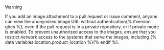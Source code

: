 > [!WARNING]
> If you add an image attachment to a pull request or issue comment, anyone can view the anonymized image URL without authentication{% ifversion ghes %}, even if the pull request is in a private repository, or if private mode is enabled. To prevent unauthorized access to the images, ensure that you restrict network access to the systems that serve the images, including {% data variables.location.product_location %}{% endif %}.
